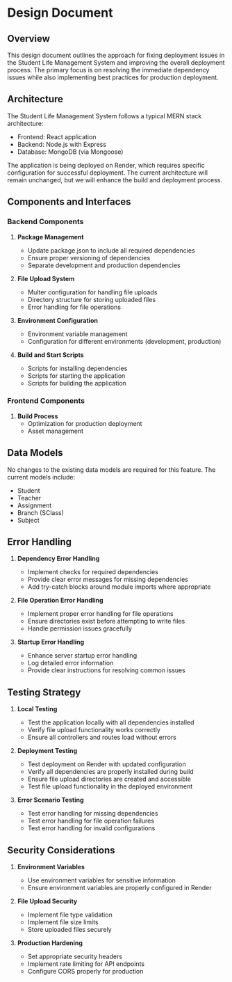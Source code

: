 # Design Document

## Overview

This design document outlines the approach for fixing deployment issues in the Student Life Management System and improving the overall deployment process. The primary focus is on resolving the immediate dependency issues while also implementing best practices for production deployment.

## Architecture

The Student Life Management System follows a typical MERN stack architecture:
- Frontend: React application
- Backend: Node.js with Express
- Database: MongoDB (via Mongoose)

The application is being deployed on Render, which requires specific configuration for successful deployment. The current architecture will remain unchanged, but we will enhance the build and deployment process.

## Components and Interfaces

### Backend Components

1. **Package Management**
   - Update package.json to include all required dependencies
   - Ensure proper versioning of dependencies
   - Separate development and production dependencies

2. **File Upload System**
   - Multer configuration for handling file uploads
   - Directory structure for storing uploaded files
   - Error handling for file operations

3. **Environment Configuration**
   - Environment variable management
   - Configuration for different environments (development, production)

4. **Build and Start Scripts**
   - Scripts for installing dependencies
   - Scripts for starting the application
   - Scripts for building the application

### Frontend Components

1. **Build Process**
   - Optimization for production deployment
   - Asset management

## Data Models

No changes to the existing data models are required for this feature. The current models include:
- Student
- Teacher
- Assignment
- Branch (SClass)
- Subject

## Error Handling

1. **Dependency Error Handling**
   - Implement checks for required dependencies
   - Provide clear error messages for missing dependencies
   - Add try-catch blocks around module imports where appropriate

2. **File Operation Error Handling**
   - Implement proper error handling for file operations
   - Ensure directories exist before attempting to write files
   - Handle permission issues gracefully

3. **Startup Error Handling**
   - Enhance server startup error handling
   - Log detailed error information
   - Provide clear instructions for resolving common issues

## Testing Strategy

1. **Local Testing**
   - Test the application locally with all dependencies installed
   - Verify file upload functionality works correctly
   - Ensure all controllers and routes load without errors

2. **Deployment Testing**
   - Test deployment on Render with updated configuration
   - Verify all dependencies are properly installed during build
   - Ensure file upload directories are created and accessible
   - Test file upload functionality in the deployed environment

3. **Error Scenario Testing**
   - Test error handling for missing dependencies
   - Test error handling for file operation failures
   - Test error handling for invalid configurations

## Security Considerations

1. **Environment Variables**
   - Use environment variables for sensitive information
   - Ensure environment variables are properly configured in Render

2. **File Upload Security**
   - Implement file type validation
   - Implement file size limits
   - Store uploaded files securely

3. **Production Hardening**
   - Set appropriate security headers
   - Implement rate limiting for API endpoints
   - Configure CORS properly for production
